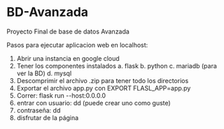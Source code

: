 # BD-Avanzada
Proyecto Final de base de datos Avanzada

Pasos para ejecutar aplicacion web en localhost:
1.	Abrir una instancia en google cloud
2.	Tener los componentes instalados
  a.	flask
  b.	python
  c.	mariadb (para ver la BD)
  d.	mysql
3.	Descomprimir el archivo .zip para tener todo los directorios
4.	Exportar el archivo app.py con EXPORT FLASL_APP=app.py
5.	Correr:  flask run --host:0.0.0.0
6.	entrar con usuario: dd (puede crear uno como guste)
7.	contraseña: dd
8.	disfrutar de la página

